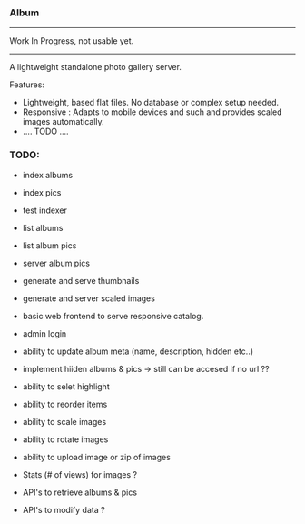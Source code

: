 ### Album

*********************************
Work In Progress, not usable yet.
*********************************

A lightweight standalone photo gallery server.

Features:
  - Lightweight, based flat files. No database or complex setup needed.
  - Responsive : Adapts to mobile devices and such and provides scaled images automatically.
  - .... TODO ....

### TODO:
- index albums
- index pics
- test indexer
- list albums
- list album pics
- server album pics
- generate and serve thumbnails
- generate and server scaled images

- basic web frontend to serve responsive catalog.

- admin login
- ability to update album meta (name, description, hidden etc..)
- implement hiiden albums & pics -> still can be accesed if no url ??
- ability to selet highlight
- ability to reorder items

- ability to scale images
- ability to rotate images
- ability to upload image or zip of images

- Stats (# of views) for images ?

- API's to retrieve albums & pics
- API's to modify data ?



